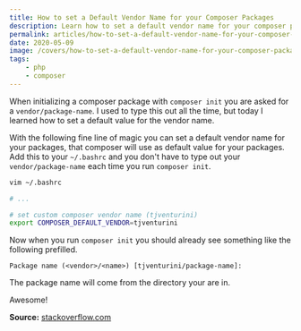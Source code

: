 ```yaml
---
title: How to set a Default Vendor Name for your Composer Packages
description: Learn how to set a default vendor name for your composer packgaes when running `composer init`.
permalink: articles/how-to-set-a-default-vendor-name-for-your-composer-packages
date: 2020-05-09
image: /covers/how-to-set-a-default-vendor-name-for-your-composer-packages.png
tags:
    - php
    - composer
---
```


When initializing a composer package with `composer init` you are asked for a `vendor/package-name`. I used to type this out all the time, but today I learned how to set a default value for the vendor name.

<!-- more -->

<EmbedVideo video="https://www.youtube.com/embed/qFUgQYgcpqY"></EmbedVideo>

With the following fine line of magic you can set a default vendor name for your packages, that composer will use as default value for your packages. Add this to your `~/.bashrc` and you don't have to type out your `vendor/package-name` each time you run `composer init`.


```bash
vim ~/.bashrc

# ...

# set custom composer vendor name (tjventurini)
export COMPOSER_DEFAULT_VENDOR=tjventurini
```

  

Now when you run `composer init` you should already see something like the following prefilled.

  

```
Package name (<vendor>/<name>) [tjventurini/package-name]: 
```

  

The package name will come from the directory your are in.

  

Awesome!

  

**Source:** [stackoverflow.com](https://stackoverflow.com/questions/55097473/how-to-change-default-vendor-name-for-composer-init-command#answer-55200568)
